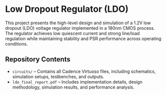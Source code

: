 # Low Dropout Regulator (LDO)

This project presents the high-level design and simulation of a 1.2V low dropout (LDO) voltage regulator implemented in a 180nm CMOS process. The regulator achieves low quiescent current and strong line/load regulation while maintaining stability and PSR performance across operating conditions.

## Repository Contents

- `circuits/` – Contains all Cadence Virtuoso files, including schematics, simulation setups, testbenches, and outputs.
- `ldo_final_report.pdf` – Includes implementation details, design methodology, simulation results, and performance analysis.
